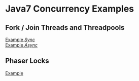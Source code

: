 Java7 Concurrency Examples
==========================

## Fork / Join Threads and Threadpools
[Example _Sync_](ExampleForkJoin.java)  
[Example _Async_](ExampleForkJoinAsync.java)  

## Phaser Locks
[Example](ExamplePhaser.java)
